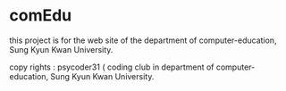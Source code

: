# comEdu

this project is for the web site of the department of computer-education, Sung Kyun Kwan University.


copy rights : psycoder31 ( coding club in department of computer-education, Sung Kyun Kwan University.
